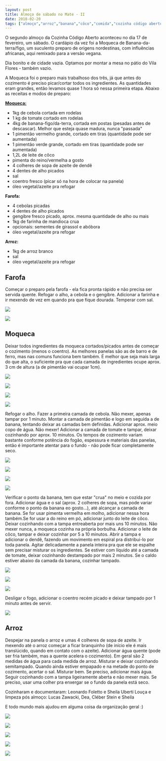 ```yaml
---
layout: post
title: Almoço de sábado no Mate - II
date: 2018-02-20
tags: ["almoço","arroz","banana","côco","comida","cozinha código aberto","dendê","eventos","farofa","moqueca vegana","pátio","vegan"]
---
```


O segundo almoço da Cozinha Código Aberto aconteceu no dia 17 de fevereiro, um sábado. O cardápio da vez foi a Moqueca de Banana-da-terra/figo, um suculento preparo de origens nordestinas, com influências africanas, aqui remixado para a versão vegana.

Dia bonito e de cidade vazia. Optamos por montar a mesa no pátio do Vila Flores - também vazio.

A Moqueca foi o preparo mais trabalhoso dos três, já que antes do cozimento é preciso picar/cortar todos os ingredientes. As quantidades eram grandes, então levamos<!--more--> quase 1 hora só nessa primeira etapa. Abaixo as receitas e modos de preparo:

[**Moqueca:**](https://pt.wikipedia.org/wiki/Moqueca)

  - 1kg de cebola cortada em rodelas
  - 1 kg de tomate cortado em rodelas
  - 4kg de banana-figo/da-terra, cortada em postas (pesadas antes de descascar). Melhor que esteja quase madura, nunca "passada"
  - 1 pimentão vermelho grande, cortado em tiras (quantidade pode ser aumentada)
  - 1 pimentão verde grande, cortado em tiras (quantidade pode ser aumentada)
  - 1,2L de leite de côco
  - pimenta do reino/vermelha a gosto
  - 4 colheres de sopa de azeite de dendê
  - 4 dentes de alho picados
  - sal
  - coentro fresco (picar só na hora de colocar na panela)
  - óleo vegetal/azeite pra refogar

**Farofa:**

  - 4 cebolas picadas
  - 4 dentes de alho picados
  - gengibre fresco picado, aprox. mesma quantidade de alho ou mais
  - 1kg de farinha de mandioca crua
  - opcionais: sementes de girassol e abóbora
  - óleo vegetal/azeite pra refogar

**Arroz:**

  - 1kg de arroz branco
  - sal
  - óleo vegetal/azeite pra refogar

## Farofa

Começar o preparo pela farofa - ela fica pronta rápido e não precisa ser servida quente. Refogar o alho, a cebola e o gengibre. Adicionar a farinha e ir mexendo de vez em quando pra que fique dourada. Temperar com sal.

[![](/assets/2018/2.jpg)](/assets/2018/2.jpg)

[![](/assets/2018/IMG_20180217_111100989.jpg)](/assets/2018/IMG_20180217_111100989.jpg)

## Moqueca

Deixar todos ingredientes da moqueca cortados/picados antes de começar o cozimento (menos o coentro). As melhores panelas são as de barro e de ferro, mas nas comuns funciona bem também. É melhor que seja mais larga do que alta, o suficiente pra que cada camada de ingredientes ocupe aprox. 3 cm de altura (a de pimentão vai ocupar 1cm).

[![](/assets/2018/1.jpg)](/assets/2018/1.jpg)

[![](/assets/2018/IMG_20180217_121859393.jpg)](/assets/2018/IMG_20180217_121859393.jpg)

[![](/assets/2018/4.jpg)](/assets/2018/4.jpg)

[![](/assets/2018/3.jpg)](/assets/2018/3.jpg)

Refogar o alho. Fazer a primeira camada de cebola. Não mexer, apenas tampar por 1 minuto. Montar a camada de pimentão e logo em seguida a de banana, tentando deixar as camadas bem definidas. Adicionar aprox. meio copo de água. Não mexer! Adicionar a camada de tomate e tampar, deixar cozinhando por aprox. 10 minutos.
Os tempos de cozimento variam bastante conforme potência do fogão, espessura e materiais das panelas, então é importante atentar para o fundo - não pode ficar completamente seco.

[![](/assets/2018/5.jpg)](/assets/2018/5.jpg)

[![](/assets/2018/6.jpg)](/assets/2018/6.jpg)

[![](/assets/2018/7.jpg)](/assets/2018/7.jpg)

[![](/assets/2018/8.jpg)](/assets/2018/8.jpg)

Verificar o ponto da banana, tem que estar "crua" no meio e cozida por fora. Adicionar água e o sal (aprox. 2 colheres de sopa, mas pode variar conforme o ponto da banana eo gosto...), até alcançar a camada de banana. Se for usar pimenta vermelha em molho, adicionar nessa hora também.Se for usar a do reino em pó, adicionar junto do leite de côco. Deixar cozinhando com a tampa entreaberta por mais uns 10 minutos. Não mexer nunca, a moqueca cozinha na própria borbulha.
Adicionar o leite de côco, tampar e deixar cozinhar por 5 a 10 minutos. Abrir a tampa e adicionar o dendê, fazendo um movimento em espiral pra distribui-lo por toda panela. Agitar delicadamente a panela inteira pra que ele se espalhe sem precisar misturar os ingredientes. Se estiver com líquido até a camada de tomate, deixar cozinhando destampado por mais 2 minutos. Se o caldo estiver abaixo da camada da banana, cozinhar tampado.

[![](/assets/2018/IMG_20180217_125902375.jpg)](assets/2018/IMG_20180217_125902375.jpg)

[![](/assets/2018/IMG_20180217_130000694.jpg)](/assets/2018/IMG_20180217_130000694.jpg)

[![](/assets/2018/IMG_20180217_133311352.jpg)](/assets/2018/IMG_20180217_133311352.jpg)

Desligar o fogo, adicionar o coentro recém picado e deixar tampado por 1 minuto antes de servir.

[![](/assets/2018/IMG_20180217_134407386.jpg)](/assets/2018/IMG_20180217_134407386.jpg)

## Arroz

Despejar na panela o arroz e umas 4 colheres de sopa de azeite. Ir mexendo até o arroz começar a ficar branquinho (de início ele é mais translúcido, quando em contato com o azeite). Adicionar água quente (pode ser fria também, mas a quente acelera o cozimento). Em geral são 2 medidas de água para cada  medida de arroz. Misturar e deixar cozinhando semitampado. Quando ainda estiver empapado e na metade do ponto de cozimento, acertar o sal. Misturar bem. Se preciso, adicionar mais água. Seguir cozinhando com a tampa ligeiramente aberta e não mexer mais. Se preciso, usar uma colher pra enxergar se o fundo da panela está seco.

Cozinharam e documentaram: Leonardo Foletto e Sheila Uberti
Louça e limpeza pós almoço: Lucas Zawacki, Dea, Cléber Stein e Sheila

E todo mundo mais ajudou em alguma coisa da organização geral :)

[![](/assets/2018/IMG_20180217_131220247.jpg)](/assets/2018/IMG_20180217_131220247.jpg)

[![](/assets/2018/IMG_20180217_135923505.jpg)](/assets/2018/IMG_20180217_135923505.jpg)

[![](/assets/2018/photo4918229968081758220.jpg)](/assets/2018/photo4918229968081758220.jpg)

[![](/assets/2018/photo4920691718781773796.jpg)](/assets/2018/photo4920691718781773796.jpg)

[![](/assets/2018/giphy-downsized.gif)](/assets/2018/giphy-downsized.gif)
